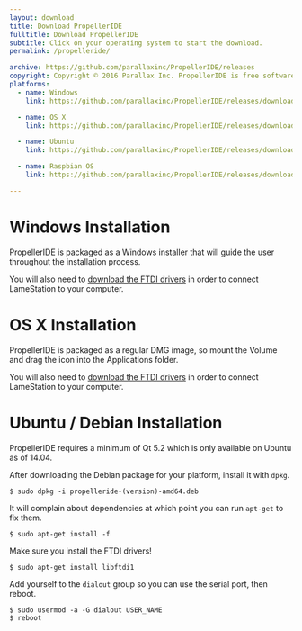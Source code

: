 ```yaml
---
layout: download
title: Download PropellerIDE
fulltitle: Download PropellerIDE
subtitle: Click on your operating system to start the download.
permalink: /propelleride/

archive: https://github.com/parallaxinc/PropellerIDE/releases
copyright: Copyright © 2016 Parallax Inc. PropellerIDE is free software, licensed under the GPLv3. It is and always will be free software.
platforms:
  - name: Windows
    link: https://github.com/parallaxinc/PropellerIDE/releases/download/0.38.5/propelleride-0.38.5-amd64.exe

  - name: OS X
    link: https://github.com/parallaxinc/PropellerIDE/releases/download/0.38.5/propelleride-0.38.5-amd64.dmg

  - name: Ubuntu
    link: https://github.com/parallaxinc/PropellerIDE/releases/download/0.38.5/propelleride-0.38.5-amd64.deb

  - name: Raspbian OS
    link: https://github.com/parallaxinc/PropellerIDE/releases/download/0.38.5/propelleride-0.38.5-armhf.deb

---
```


# Windows Installation

PropellerIDE is packaged as a Windows installer that will guide the user throughout the installation process.

You will also need to [download the FTDI drivers](http://www.ftdichip.com/Drivers/CDM/CDM21218_Setup.zip)
in order to connect LameStation to your computer.

# OS X Installation

PropellerIDE is packaged as a regular DMG image, so mount the Volume and drag the icon into the Applications folder.

You will also need to [download the FTDI drivers](http://www.ftdichip.com/Drivers/VCP/MacOSX/FTDIUSBSerialDriver_v2_2_18.dmg)
in order to connect LameStation to your computer.

# Ubuntu / Debian Installation

PropellerIDE requires a minimum of Qt 5.2 which is only available on Ubuntu as of 14.04.

After downloading the Debian package for your platform, install it with `dpkg`.

    $ sudo dpkg -i propelleride-(version)-amd64.deb

It will complain about dependencies at which point you can run `apt-get` to fix them.

    $ sudo apt-get install -f

Make sure you install the FTDI drivers!

    $ sudo apt-get install libftdi1

Add yourself to the `dialout` group so you can use the serial port, then reboot.

    $ sudo usermod -a -G dialout USER_NAME
    $ reboot
